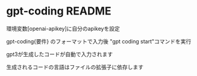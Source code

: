 # gpt-coding README

環境変数[openai-apikey]に自分のapikeyを設定

gpt-coding{要件} のフォーマットで入力後 "gpt coding start"コマンドを実行

gpt3が生成したコードが自動で入力されます

生成されるコードの言語はファイルの拡張子に依存します